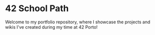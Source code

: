 # 42 School Path


Welcome to my portfolio repository, where I showcase the projects and wikis I've created during my time at 42 Porto!
